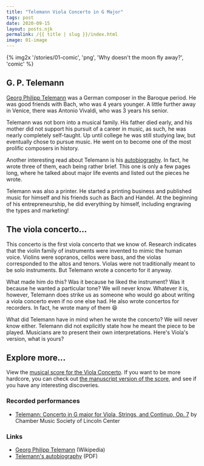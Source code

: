 ```yaml
---
title: "Telemann Viola Concerto in G Major"
tags: post
date: 2020-09-15
layout: posts.njk
permalink: /{{ title | slug }}/index.html
image: 01-image
---
```

{% img2x '/stories/01-comic', 'png', 'Why doesn&apos;t the moon fly away?', 'comic' %}

## G. P. Telemann

[Georg Philipp Telemann](https://en.wikipedia.org/wiki/Georg_Philipp_Telemann) was a German composer in the Baroque period. He was good friends with Bach, who was 4 years younger. A little further away in Venice, there was Antonio Vivaldi, who was 3 years his senior.

Telemann was not born into a musical family. His father died early, and his mother did not support his pursuit of a career in music, as such, he was nearly completely self-taught. Up until college he was still studying law, but eventually chose to pursue music. He went on to become one of the most prolific composers in history.

Another interesting read about Telemann is his [autobiography](https://www.bach-cantatas.com/Other/TelemannEPMattheson.pdf). In fact, he wrote three of them, each being rather brief. This one is only a few pages long, where he talked about major life events and listed out the pieces he wrote.

Telemann was also a printer. He started a printing business and published music for himself and his friends such as Bach and Handel. At the beginning of his entrepreneurship, he did everything by himself, including engraving the types and marketing!

## The viola concerto...

This concerto is the first viola concerto that we know of. Research indicates that the violin family of instruments were invented to mimic the human voice. Violins were sopranos, cellos were bass, and the violas corresponded to the altos and tenors. Violas were not traditionally meant to be solo instruments. But Telemann wrote a concerto for it anyway.

What made him do this? Was it because he liked the instrument? Was it because he wanted a particular tone? We will never know. Whatever it is, however, Telemann does strike us as someone who would go about writing a viola concerto even if no one else had. He also wrote concertos for recorders. In fact, he wrote many of them 😆

What did Telemann have in mind when he wrote the concerto? We will never know either. Telemann did not explicitly state how he meant the piece to be played. Musicians are to present their own interpretations. Here's Viola's version, what is yours?

## Explore more...

View the [musical score for the Viola Concerto](<https://imslp.org/wiki/Viola_Concerto%2C_TWV_51:G9_(Telemann%2C_Georg_Philipp)>). If you want to be more hardcore, you can check out [the manuscript version of the score](https://ks.imslp.net/files/imglnks/usimg/7/70/IMSLP219753-PMLP30082-Mus-Ms-1033-47.pdf), and see if you have any interesting discoveries.

### Recorded performances

- [Telemann: Concerto in G major for Viola, Strings, and Continuo, Op. 7](https://www.chambermusicsociety.org/watch-and-listen/video/2017-video-archive-4/telemann-concerto-in-g-major-for-viola-strings-and-continuo-op-7/) by Chamber Music Society of Lincoln Center

### Links

- [Georg Philipp Telemann](https://en.wikipedia.org/wiki/Georg_Philipp_Telemann) (Wikipedia)
- [Telemann's autobiography](https://www.bach-cantatas.com/Other/TelemannEPMattheson.pdf) (PDF)
